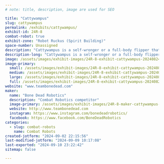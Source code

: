 ```yaml
---
# note: title, description, image are used for SEO

title: "Cattywampus"
slug: cattywampus
permalink: /exhibits/cattywampus/
exhibit-id: 24R-8
combat-robot: true
exhibit-zone: "Robot Ruckus (Spirit Building)"
space-number: Unassigned
description: "Cattywampus is a self-wronger or a full-body flipper that uses its jaws to death roll the opponent"
description-long: "Cattywampus is a self-wronger or a full-body flipper that uses its jaws to death roll the opponent"
image: /assets/images/exhibit-images/24R-8-exhibit-cattywampus-20240824-163221-large.jpg
image-primary: 
  small: /assets/images/exhibit-images/24R-8-exhibit-cattywampus-20240824-163221-small.jpg
  medium: /assets/images/exhibit-images/24R-8-exhibit-cattywampus-20240824-163221-medium.jpg
  large: /assets/images/exhibit-images/24R-8-exhibit-cattywampus-20240824-163221-large.jpg
  full: /assets/images/exhibit-images/24R-8-exhibit-cattywampus-20240824-163221-full.jpg
website: "www.teambonedead.com"
maker: 
  name: "Bone Dead Robotics"
  description: "Combat Robotics competitor"
  image-primary: /assets/images/exhibit-images/24R-8-maker-cattywampus-new-bdr-logo-medium.jpg
  website: http://www.teambonedead.com
  instagram: https://www.instagram.com/bonedeadrobotics/
  facebook: https://www.facebook.com/BoneDeadRobotics
categories: 
  - slug: combat-robots
    name: Combat Robots
created-jotform: "2024-09-02 22:15:56"
last-modified-jotform: "2024-09-09 10:17:08"
last-exported: "2024-09-10 23:22:42"
sitemap: false

---
```

